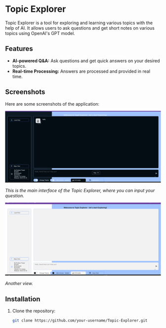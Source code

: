 # Topic Explorer

Topic Explorer is a tool for exploring and learning various topics with the help of AI. It allows users to ask questions and get short notes on various topics using OpenAI's GPT model.

## Features
- **AI-powered Q&A:** Ask questions and get quick answers on your desired topics.
- **Real-time Processing:** Answers are processed and provided in real time.

## Screenshots
Here are some screenshots of the application:

![Screenshot 1](Screenshots/Screenshot1.png)

_This is the main interface of the Topic Explorer, where you can input your question._

![Screenshot 2](Screenshots/Screenshot2.png)

_Another view._

## Installation

1. Clone the repository:
   ```bash
   git clone https://github.com/your-username/Topic-Explorer.git
